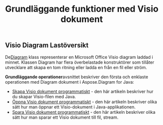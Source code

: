 ﻿---
title: Grundläggande funktioner med Visio dokument
linktitle: Grundläggande operationer
type: docs
weight: 30
url: /sv/java/basic-operations/
description: Avsnittet för grundläggande funktioner beskriver möjligheterna att öppna och spara Visio-dokument med Aspose.Diagram for Java.
---
## **Visio Diagram Lastöversikt**
 De[Diagram](https://reference.aspose.com/diagram/java/com.aspose.diagram/Diagram) klass representerar en Microsoft Office Visio diagram laddad i minnet. Klassen Diagram har flera överbelastade konstruktörer som tillåter utvecklare att skapa en tom ritning eller ladda en från en fil eller ström.


**Grundläggande operationer**avsnittet beskriver den första och enklaste operationen med Diagram dokument i Aspose.Diagram for Java:

- [Skapa Visio dokument programmatiskt](/diagram/sv/java/create-visio-document/) - den här artikeln beskriver hur du skapar Visio-filen med Java.
- [Öppna Visio dokument programmatiskt](/diagram/sv/java/open-visio-document/) - den här artikeln beskriver olika sätt hur man öppnar ett Visio-dokument i Java-applikationen.
- [Spara Visio dokument programmatiskt](/diagram/sv/java/save-visio-document/) - den här artikeln beskriver olika sätt hur man sparar ett Visio dokument till fil, stream.
